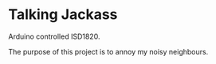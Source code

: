 # Talking Jackass

Arduino controlled ISD1820.

The purpose of this project is to annoy my noisy neighbours.
